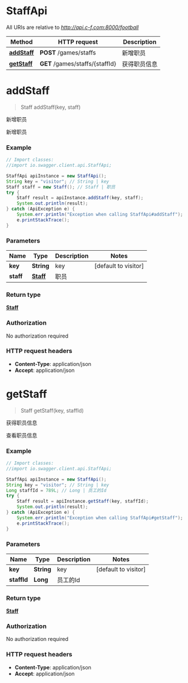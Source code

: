 # StaffApi

All URIs are relative to *http://api.c-f.com:8000/football*

Method | HTTP request | Description
------------- | ------------- | -------------
[**addStaff**](StaffApi.md#addStaff) | **POST** /games/staffs | 新增职员
[**getStaff**](StaffApi.md#getStaff) | **GET** /games/staffs/{staffId} | 获得职员信息


<a name="addStaff"></a>
# **addStaff**
> Staff addStaff(key, staff)

新增职员

新增职员

### Example
```java
// Import classes:
//import io.swagger.client.api.StaffApi;

StaffApi apiInstance = new StaffApi();
String key = "visitor"; // String | key
Staff staff = new Staff(); // Staff | 职员
try {
    Staff result = apiInstance.addStaff(key, staff);
    System.out.println(result);
} catch (ApiException e) {
    System.err.println("Exception when calling StaffApi#addStaff");
    e.printStackTrace();
}
```

### Parameters

Name | Type | Description  | Notes
------------- | ------------- | ------------- | -------------
 **key** | **String**| key | [default to visitor]
 **staff** | [**Staff**](Staff.md)| 职员 |

### Return type

[**Staff**](Staff.md)

### Authorization

No authorization required

### HTTP request headers

 - **Content-Type**: application/json
 - **Accept**: application/json

<a name="getStaff"></a>
# **getStaff**
> Staff getStaff(key, staffId)

获得职员信息

查看职员信息

### Example
```java
// Import classes:
//import io.swagger.client.api.StaffApi;

StaffApi apiInstance = new StaffApi();
String key = "visitor"; // String | key
Long staffId = 789L; // Long | 员工的Id
try {
    Staff result = apiInstance.getStaff(key, staffId);
    System.out.println(result);
} catch (ApiException e) {
    System.err.println("Exception when calling StaffApi#getStaff");
    e.printStackTrace();
}
```

### Parameters

Name | Type | Description  | Notes
------------- | ------------- | ------------- | -------------
 **key** | **String**| key | [default to visitor]
 **staffId** | **Long**| 员工的Id |

### Return type

[**Staff**](Staff.md)

### Authorization

No authorization required

### HTTP request headers

 - **Content-Type**: application/json
 - **Accept**: application/json

